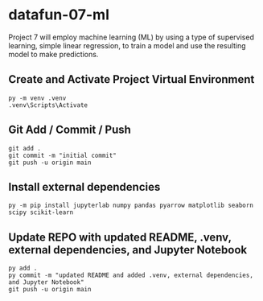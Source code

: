 # datafun-07-ml

Project 7 will employ machine learning (ML) by using a type of supervised learning, simple linear regression, to train a model and use the resulting model to make predictions.

## Create and Activate Project Virtual Environment

```shell
py -m venv .venv
.venv\Scripts\Activate
```

## Git Add / Commit / Push 

```shell
git add .
git commit -m "initial commit"
git push -u origin main
```
## Install external dependencies

```shell
py -m pip install jupyterlab numpy pandas pyarrow matplotlib seaborn scipy scikit-learn
```

## Update REPO with updated README, .venv, external dependencies, and Jupyter Notebook
```shell
py add .
py commit -m "updated README and added .venv, external dependencies, and Jupyter Notebook"
git push -u origin main
```

